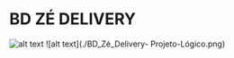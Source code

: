 # BD ZÉ DELIVERY

![alt text](./BD_ZÉ_DELIVERY.png)
![alt text](./BD_Zé_Delivery- Projeto-Lógico.png)
